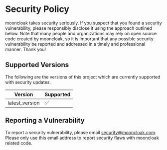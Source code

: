 # Security Policy

mooncloak takes security seriously. If you suspect that you found a security vulnerability, please responsibly disclose it using the approach outlined below. Note that many people and organizations may rely on open source code created by mooncloak,
so it is important that any possible security vulnerability be reported and addressed in a timely and professional manner. Thank you!

## Supported Versions

The following are the versions of this project which are currently supported with security updates.

| Version          | Supported          |
| ---------------- | ------------------ |
| latest_version   | :white_check_mark: |

## Reporting a Vulnerability

To report a security vulnerability, please email security@mooncloak.com. Please only use this email address to report security flaws with mooncloak related code.
